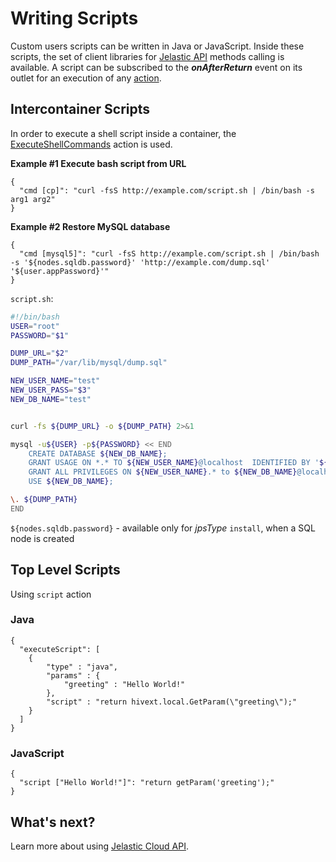 # Writing Scripts

Custom users scripts can be written in Java or JavaScript. Inside these scripts, the set of client libraries for <a href="https://docs.jelastic.com/api/" target="_blank">Jelastic API</a> methods calling is available. 
A script can be subscribed to the <b>*onAfterReturn*</b> event on its outlet for an execution of any <a href="http://docs.cloudscripting.com/reference/actions/" target="_blank">action</a>.          


## Intercontainer Scripts
In order to execute a shell script inside a container, the [ExecuteShellCommands](http://docs.cloudscripting.com/reference/actions/#cmd) action is used.           

**Example #1 Execute bash script from URL**
```example
{
  "cmd [cp]": "curl -fsS http://example.com/script.sh | /bin/bash -s arg1 arg2"
}
```

**Example #2 Restore MySQL database**

```
{
  "cmd [mysql5]": "curl -fsS http://example.com/script.sh | /bin/bash -s '${nodes.sqldb.password}' 'http://example.com/dump.sql' '${user.appPassword}'"
}
```

`script.sh`:

```bash
#!/bin/bash
USER="root"
PASSWORD="$1"

DUMP_URL="$2"
DUMP_PATH="/var/lib/mysql/dump.sql"

NEW_USER_NAME="test"
NEW_USER_PASS="$3"
NEW_DB_NAME="test"


curl -fs ${DUMP_URL} -o ${DUMP_PATH} 2>&1

mysql -u${USER} -p${PASSWORD} << END 
    CREATE DATABASE ${NEW_DB_NAME};
    GRANT USAGE ON *.* TO ${NEW_USER_NAME}@localhost  IDENTIFIED BY '${NEW_USER_PASS}';
    GRANT ALL PRIVILEGES ON ${NEW_USER_NAME}.* to ${NEW_DB_NAME}@localhost;
    USE ${NEW_DB_NAME};

\. ${DUMP_PATH}
END
```

`${nodes.sqldb.password}` - available only for *jpsType* `install`, when a SQL node is created               

## Top Level Scripts  
Using `script` action              
              
### Java   
```example
{
  "executeScript": [
    {
        "type" : "java",        
        "params" : {
            "greeting" : "Hello World!"
        },
        "script" : "return hivext.local.GetParam(\"greeting\");"
    }
  ]
}
```

<!--
**Example #1 Generate random password**
-->

### JavaScript    
```example
{
  "script ["Hello World!"]": "return getParam('greeting');"
}
```

## What's next?
Learn more about using <a href="http://docs.jelastic.com/api/" target="_blank">Jelastic Cloud API</a>.                                    
